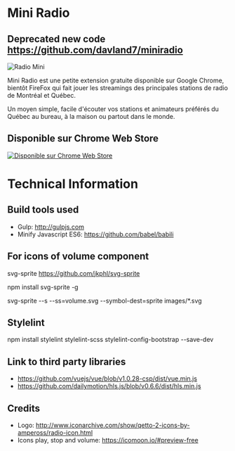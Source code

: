 # Mini Radio

## Deprecated new code https://github.com/davland7/miniradio

![Radio Mini](https://davland7.github.io/mini-radio/images/screen.gif)

Mini Radio est une petite extension gratuite disponible sur Google Chrome, bientôt FireFox qui fait jouer les streamings des principales stations de radio de Montréal et Québec.

Un moyen simple, facile d'écouter vos stations et animateurs préférés du Québec au bureau, à la maison ou partout dans le monde.

## Disponible sur Chrome Web Store

[![Disponible sur Chrome Web Store](https://davland7.github.io/mini-radio/images/chrome-web-store.png)](https://chrome.google.com/webstore/detail/mini-radio/klcjochgjlcecbalpokmcldlfhngcnfh?utm_source=github)

# Technical Information

## Build tools used
- Gulp:  http://gulpjs.com
- Minify Javascript ES6: https://github.com/babel/babili

## For icons of volume component
svg-sprite
https://github.com/jkphl/svg-sprite

npm install svg-sprite -g

svg-sprite --s --ss=volume.svg --symbol-dest=sprite images/*.svg


## Stylelint
npm install stylelint stylelint-scss stylelint-config-bootstrap --save-dev

## Link to third party libraries
- https://github.com/vuejs/vue/blob/v1.0.28-csp/dist/vue.min.js
- https://github.com/dailymotion/hls.js/blob/v0.6.6/dist/hls.min.js


## Credits
- Logo: http://www.iconarchive.com/show/qetto-2-icons-by-ampeross/radio-icon.html
- Icons play, stop and volume: https://icomoon.io/#preview-free

